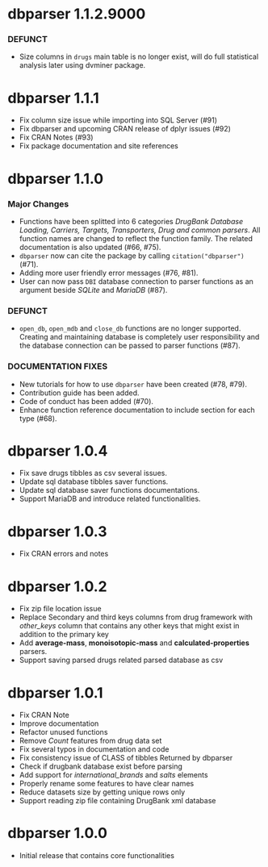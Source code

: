 # dbparser 1.1.2.9000
### DEFUNCT
* Size columns in `drugs` main table is no longer exist, will do full 
statistical analysis later using dvminer package.

# dbparser 1.1.1

* Fix column size issue while importing into SQL Server (#91)
* Fix dbparser and upcoming CRAN release of dplyr issues (#92)
* Fix CRAN Notes (#93)
* Fix package documentation and site references


# dbparser 1.1.0
### Major Changes
* Functions have been splitted into 6 categories *DrugBank Database Loading,
Carriers, Targets, Transporters, Drug and common parsers*. All function names
are changed to reflect the function family. The related documentation is also
updated (#66, #75).
* `dbparser` now can cite the package by calling `citation("dbparser")` (#71).
* Adding more user friendly error messages (#76, #81).
* User can now pass `DBI` database connection to parser functions as an 
argument beside *SQLite* and *MariaDB* (#87).

### DEFUNCT
* `open_db`, `open_mdb` and `close_db` functions are no longer supported. 
Creating and maintaining database is completely user responsibility and the 
database connection can be passed to parser functions (#87).

### DOCUMENTATION FIXES
* New tutorials for how to use `dbparser` have been created (#78, #79).
* Contribution guide has been added.
* Code of conduct has been added (#70).
* Enhance function reference documentation to include section for each type (#68).

# dbparser 1.0.4
* Fix save drugs tibbles as csv several issues.
* Update sql database tibbles saver functions.
* Update sql database saver functions documentations.
* Support MariaDB and introduce related functionalities.

# dbparser 1.0.3
* Fix CRAN errors and notes

# dbparser 1.0.2
* Fix zip file location issue
* Replace Secondary and third keys columns from drug framework with *other_keys* column that contains any other keys that might exist in addition to the primary key
* Add **average-mass**, **monoisotopic-mass** and **calculated-properties** parsers.
* Support saving parsed drugs related parsed database as csv

# dbparser 1.0.1
* Fix CRAN Note
* Improve documentation
* Refactor unused functions
* Remove *Count* features from drug data set
* Fix several typos in documentation and code
* Fix consistency issue of CLASS of tibbles Returned by dbparser
* Check if drugbank database exist before parsing
* Add support for *international_brands* and *salts* elements
* Properly rename some features to have clear names
* Reduce datasets size by getting unique rows only
* Support reading zip file containing DrugBank xml database

# dbparser 1.0.0

* Initial release that contains core functionalities

